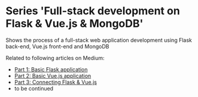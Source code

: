 # Series 'Full-stack development on Flask & Vue.js & MongoDB'

Shows the process of a full-stack web application development using Flask back-end, Vue.js front-end and MongoDB

Related to following articles on Medium:

- [Part 1: Basic Flask application]
- [Part 2: Basic Vue.js application]
- [Part 3: Connecting Flask & Vue.js]
- to be continued

[Part 1: Basic Flask application]: https://medium.com/@vedanta6/full-stack-development-on-flask-vue-js-1-basic-flask-application-519143c9a3bf
[Part 2: Basic Vue.js application]: https://medium.com/@vedanta6/full-stack-development-on-flask-vue-js-mongodb-2-basic-vue-js-application-174ccd29522b
[Part 3: Connecting Flask & Vue.js]: https://medium.com/@vedanta6/full-stack-development-on-flask-vue-js-mongodb-3-connecting-flask-vue-js-7c33b9d0a9bc